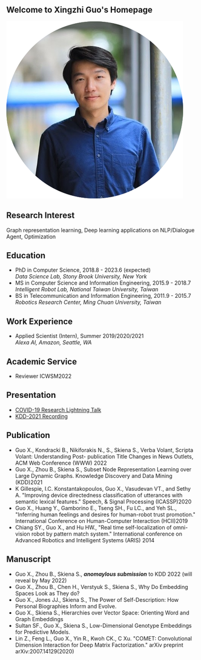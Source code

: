## Welcome to Xingzhi Guo's Homepage
![xingzhi-profile](/imgs/profile-xingzhi.png "Xingzhi")
## Research Interest
Graph representation learning, Deep learning applications on NLP/Dialogue Agent, Optimization

## Education
- PhD in Computer Science, 2018.8 - 2023.6 (expected)  
    _Data Science Lab, Stony Brook University, New York_
- MS in Computer Science and Information Engineering,  2015.9 - 2018.7  
    _Intelligent Robot Lab, National Taiwan University, Taiwan_
- BS in Telecommunication and Information Engineering,  2011.9 - 2015.7  
    _Robotics Research Center, Ming Chuan University, Taiwan_

## Work Experience
- Applied Scientist (Intern), Summer 2019/2020/2021  
    _Alexa AI, Amazon, Seattle, WA_

## Academic Service
- Reviewer ICWSM2022


## Presentation
- [COVID-19 Research Lightning Talk](https://www.youtube.com/watch?v=NEW1TU2Dqp4)
- [KDD-2021 Recording](https://dl.acm.org/doi/abs/10.1145/3447548.3467393#)


## Publication
- Guo X., Kondracki B., Nikiforakis N., S., Skiena S., Verba Volant, Scripta Volant: Understanding Post- publication Title Changes in News Outlets, ACM Web Conference (WWW) 2022
- Guo X., Zhou B., Skiena S., Subset Node Representation Learning over Large Dynamic Graphs. Knowledge Discovery and Data Mining (KDD)2021
-  K Gillespie, I.C. Konstantakopoulos, Guo X., Vasudevan VT., and Sethy A. "Improving device directedness classification of utterances with semantic lexical features." Speech, & Signal Processing (ICASSP)2020
-  Guo X., Huang Y., Gamborino E., Tseng SH., Fu LC., and Yeh SL., "Inferring human feelings and desires for
human-robot trust promotion." International Conference on Human-Computer Interaction (HCII)2019
- Chiang SY., Guo X., and Hu HW., "Real time self-localization of omni-vision robot by pattern match system." International conference on Advanced Robotics and Intelligent Systems (ARIS) 2014

## Manuscript
- Guo X., Zhou B., Skiena S., _**anomaylous submission**_ to KDD 2022 (will reveal by May 2022)
- Guo X., Zhou B., Chen H., Verstyuk S., Skiena S., Why Do Embedding Spaces Look as They do? 
- Guo X., Jones JJ., Skiena S., The Power of Self-Description: How Personal Biographies Inform and Evolve. 
- Guo X., Skiena S., Hierarchies over Vector Space: Orienting Word and Graph Embeddings
- Sultan SF., Guo X., Skiena S., Low-Dimensional Genotype Embeddings for Predictive Models.
- Lin Z., Feng L., Guo X., Yin R., Kwoh CK., C Xu. "COMET: Convolutional Dimension Interaction for Deep
  Matrix Factorization." arXiv preprint arXiv:2007.14129(2020)
